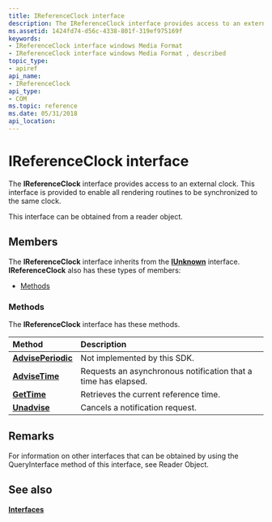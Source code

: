 ```yaml
---
title: IReferenceClock interface
description: The IReferenceClock interface provides access to an external clock. This interface is provided to enable all rendering routines to be synchronized to the same clock.This interface can be obtained from a reader object.
ms.assetid: 1424fd74-d56c-4338-801f-319ef975169f
keywords:
- IReferenceClock interface windows Media Format
- IReferenceClock interface windows Media Format , described
topic_type:
- apiref
api_name:
- IReferenceClock
api_type:
- COM
ms.topic: reference
ms.date: 05/31/2018
api_location: 
---
```


# IReferenceClock interface

The **IReferenceClock** interface provides access to an external clock. This interface is provided to enable all rendering routines to be synchronized to the same clock.

This interface can be obtained from a reader object.

## Members

The **IReferenceClock** interface inherits from the [**IUnknown**](https://docs.microsoft.com/windows/desktop/api/unknwn/nn-unknwn-iunknown) interface. **IReferenceClock** also has these types of members:

-   [Methods](#methods)

### Methods

The **IReferenceClock** interface has these methods.



| Method                                                   | Description                                                               |
|:---------------------------------------------------------|:--------------------------------------------------------------------------|
| [**AdvisePeriodic**](ireferenceclock-adviseperiodic.md) | Not implemented by this SDK.<br/>                                   |
| [**AdviseTime**](ireferenceclock-advisetime.md)         | Requests an asynchronous notification that a time has elapsed.<br/> |
| [**GetTime**](ireferenceclock-gettime.md)               | Retrieves the current reference time.<br/>                          |
| [**Unadvise**](ireferenceclock-unadvise.md)             | Cancels a notification request.<br/>                                |



 

## Remarks

For information on other interfaces that can be obtained by using the QueryInterface method of this interface, see Reader Object.

## See also

<dl> <dt>

[**Interfaces**](interfaces.md)
</dt> </dl>

 

 






